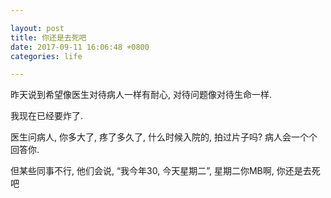 ```yaml
---

layout: post
title: 你还是去死吧
date: 2017-09-11 16:06:48 +0800
categories: life

---
```



昨天说到希望像医生对待病人一样有耐心, 对待问题像对待生命一样.

我现在已经要炸了.

医生问病人, 你多大了, 疼了多久了, 什么时候入院的, 拍过片子吗? 病人会一个个回答你.

但某些同事不行, 他们会说, “我今年30, 今天星期二”, 星期二你MB啊, 你还是去死吧
